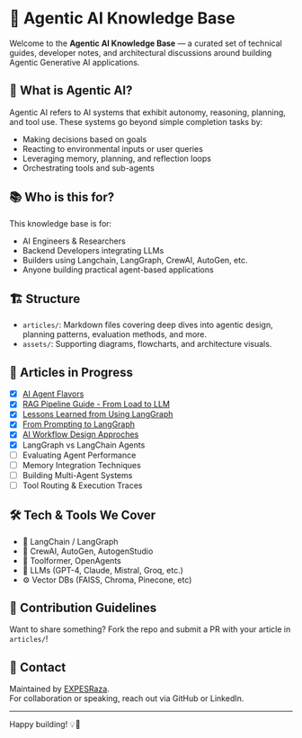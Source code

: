 # 🧠 Agentic AI Knowledge Base

Welcome to the **Agentic AI Knowledge Base** — a curated set of technical guides, developer notes, and architectural discussions around building Agentic Generative AI applications.

## 🚀 What is Agentic AI?

Agentic AI refers to AI systems that exhibit autonomy, reasoning, planning, and tool use. These systems go beyond simple completion tasks by:

- Making decisions based on goals
- Reacting to environmental inputs or user queries
- Leveraging memory, planning, and reflection loops
- Orchestrating tools and sub-agents

## 📚 Who is this for?

This knowledge base is for:

- AI Engineers & Researchers
- Backend Developers integrating LLMs
- Builders using Langchain, LangGraph, CrewAI, AutoGen, etc.
- Anyone building practical agent-based applications

## 🏗️ Structure

- `articles/`: Markdown files covering deep dives into agentic design, planning patterns, evaluation methods, and more.
- `assets/`: Supporting diagrams, flowcharts, and architecture visuals.

## 📝 Articles in Progress

- [x] [AI Agent Flavors](./articles/ai-agent-flavors.md)
- [x] [RAG Pipeline Guide - From Load to LLM](./articles/rag-pipeline-guide.md)
- [x] [Lessons Learned from Using LangGraph](./articles/langgraph-first-insight.md)
- [x] [From Prompting to LangGraph](./articles/from-prompting-to-langgraph.md)
- [x] [AI Workflow Design Approches](./articles/ai-workflow-design-approaches.md)
- [x] LangGraph vs LangChain Agents
- [ ] Evaluating Agent Performance
- [ ] Memory Integration Techniques
- [ ] Building Multi-Agent Systems
- [ ] Tool Routing & Execution Traces

## 🛠️ Tech & Tools We Cover

- 🧱 LangChain / LangGraph
- 🤖 CrewAI, AutoGen, AutogenStudio
- 🧩 Toolformer, OpenAgents
- 🧠 LLMs (GPT-4, Claude, Mistral, Groq, etc.)
- ⚙️ Vector DBs (FAISS, Chroma, Pinecone, etc)

## 📌 Contribution Guidelines

Want to share something? Fork the repo and submit a PR with your article in `articles/`!

## 📧 Contact

Maintained by [EXPESRaza](https://github.com/EXPESRaza).  
For collaboration or speaking, reach out via GitHub or LinkedIn.

---

Happy building! 💡🚀
